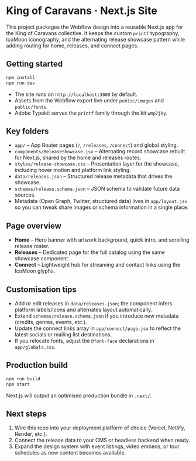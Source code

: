 # King of Caravans · Next.js Site

This project packages the Webflow design into a reusable Next.js app for the King of Caravans collective. It keeps the custom `printf` typography, IcoMoon iconography, and the alternating release showcase pattern while adding routing for home, releases, and connect pages.

## Getting started

```bash
npm install
npm run dev
```

- The site runs on `http://localhost:3000` by default.
- Assets from the Webflow export live under `public/images` and `public/fonts`.
- Adobe Typekit serves the `printf` family through the kit `wmp7jky`.

## Key folders

- `app/` – App Router pages (`/`, `/releases`, `/connect`) and global styling.
- `components/ReleaseShowcase.jsx` – Alternating record showcase rebuilt for Next.js, shared by the home and releases routes.
- `styles/release-showcase.css` – Presentation layer for the showcase, including hover motion and platform link styling.
- `data/releases.json` – Structured release metadata that drives the showcase.
- `schemas/release.schema.json` – JSON schema to validate future data sources.
- Metadata (Open Graph, Twitter, structured data) lives in `app/layout.jsx` so you can tweak share images or schema information in a single place.

## Page overview

- **Home** – Hero banner with artwork background, quick intro, and scrolling release roster.
- **Releases** – Dedicated page for the full catalog using the same showcase component.
- **Connect** – Lightweight hub for streaming and contact links using the IcoMoon glyphs.

## Customisation tips

- Add or edit releases in `data/releases.json`; the component infers platform labels/icons and alternates layout automatically.
- Extend `schemas/release.schema.json` if you introduce new metadata (credits, genres, events, etc.).
- Update the connect links array in `app/connect/page.jsx` to reflect the latest socials or mailing list destinations.
- If you relocate fonts, adjust the `@font-face` declarations in `app/globals.css`.

## Production build

```bash
npm run build
npm start
```

Next.js will output an optimised production bundle in `.next/`.

## Next steps

1. Wire this repo into your deployment platform of choice (Vercel, Netlify, Render, etc.).
2. Connect the release data to your CMS or headless backend when ready.
3. Expand the design system with event listings, video embeds, or tour schedules as new content becomes available.
